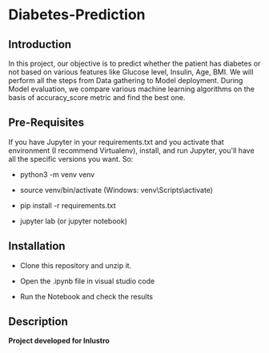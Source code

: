 # Diabetes-Prediction
## Introduction
In this project, our objective is to predict whether the patient has diabetes or not based on various features like Glucose level, Insulin, Age, BMI. We will perform all the steps from Data gathering to Model deployment. During Model evaluation, we compare various machine learning algorithms on the basis of accuracy_score metric and find the best one.

## Pre-Requisites
If you have Jupyter in your requirements.txt and you activate that environment (I recommend Virtualenv), install, and run Jupyter, you'll have all the specific versions you want. So:

- python3 -m venv venv

- source venv/bin/activate (Windows: venv\Scripts\activate)

- pip install -r requirements.txt

- jupyter lab (or jupyter notebook)

## Installation
- Clone this repository and unzip it.
  
- Open the .ipynb file in visual studio code

- Run the Notebook and check the results

## Description
**Project developed for Inlustro**
